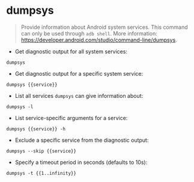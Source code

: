 # dumpsys

> Provide information about Android system services.
> This command can only be used through `adb shell`.
> More information: <https://developer.android.com/studio/command-line/dumpsys>.

- Get diagnostic output for all system services:

`dumpsys`

- Get diagnostic output for a specific system service:

`dumpsys {{service}}`

- List all services `dumpsys` can give information about:

`dumpsys -l`

- List service-specific arguments for a service:

`dumpsys {{service}} -h`

- Exclude a specific service from the diagnostic output:

`dumpsys --skip {{service}}`

- Specify a timeout period in seconds (defaults to 10s):

`dumpsys -t {{1..infinity}}`
